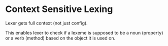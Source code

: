 # Context Sensitive Lexing

Lexer gets full context (not just config).

This enables lexer to check if a lexeme is supposed to be a noun (property) or a verb (method) based on the object it is used on.

